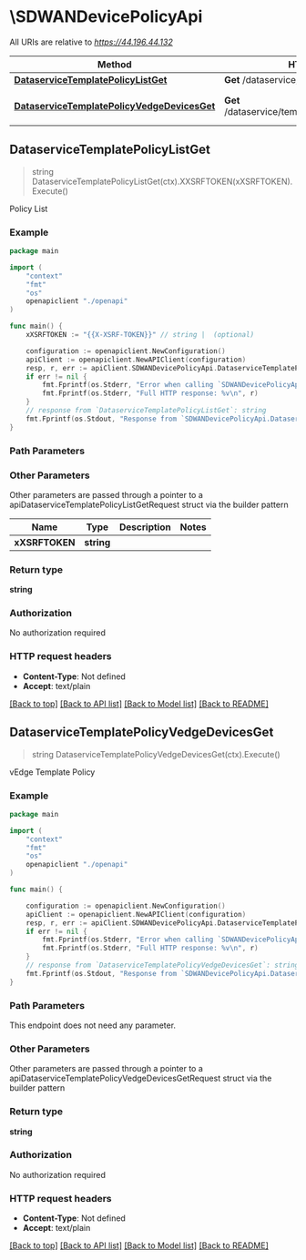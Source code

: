 # \SDWANDevicePolicyApi

All URIs are relative to *https://44.196.44.132*

Method | HTTP request | Description
------------- | ------------- | -------------
[**DataserviceTemplatePolicyListGet**](SDWANDevicePolicyApi.md#DataserviceTemplatePolicyListGet) | **Get** /dataservice/template/policy/list | Policy List
[**DataserviceTemplatePolicyVedgeDevicesGet**](SDWANDevicePolicyApi.md#DataserviceTemplatePolicyVedgeDevicesGet) | **Get** /dataservice/template/policy/vedge/devices | vEdge Template Policy



## DataserviceTemplatePolicyListGet

> string DataserviceTemplatePolicyListGet(ctx).XXSRFTOKEN(xXSRFTOKEN).Execute()

Policy List

### Example

```go
package main

import (
    "context"
    "fmt"
    "os"
    openapiclient "./openapi"
)

func main() {
    xXSRFTOKEN := "{{X-XSRF-TOKEN}}" // string |  (optional)

    configuration := openapiclient.NewConfiguration()
    apiClient := openapiclient.NewAPIClient(configuration)
    resp, r, err := apiClient.SDWANDevicePolicyApi.DataserviceTemplatePolicyListGet(context.Background()).XXSRFTOKEN(xXSRFTOKEN).Execute()
    if err != nil {
        fmt.Fprintf(os.Stderr, "Error when calling `SDWANDevicePolicyApi.DataserviceTemplatePolicyListGet``: %v\n", err)
        fmt.Fprintf(os.Stderr, "Full HTTP response: %v\n", r)
    }
    // response from `DataserviceTemplatePolicyListGet`: string
    fmt.Fprintf(os.Stdout, "Response from `SDWANDevicePolicyApi.DataserviceTemplatePolicyListGet`: %v\n", resp)
}
```

### Path Parameters



### Other Parameters

Other parameters are passed through a pointer to a apiDataserviceTemplatePolicyListGetRequest struct via the builder pattern


Name | Type | Description  | Notes
------------- | ------------- | ------------- | -------------
 **xXSRFTOKEN** | **string** |  | 

### Return type

**string**

### Authorization

No authorization required

### HTTP request headers

- **Content-Type**: Not defined
- **Accept**: text/plain

[[Back to top]](#) [[Back to API list]](../README.md#documentation-for-api-endpoints)
[[Back to Model list]](../README.md#documentation-for-models)
[[Back to README]](../README.md)


## DataserviceTemplatePolicyVedgeDevicesGet

> string DataserviceTemplatePolicyVedgeDevicesGet(ctx).Execute()

vEdge Template Policy

### Example

```go
package main

import (
    "context"
    "fmt"
    "os"
    openapiclient "./openapi"
)

func main() {

    configuration := openapiclient.NewConfiguration()
    apiClient := openapiclient.NewAPIClient(configuration)
    resp, r, err := apiClient.SDWANDevicePolicyApi.DataserviceTemplatePolicyVedgeDevicesGet(context.Background()).Execute()
    if err != nil {
        fmt.Fprintf(os.Stderr, "Error when calling `SDWANDevicePolicyApi.DataserviceTemplatePolicyVedgeDevicesGet``: %v\n", err)
        fmt.Fprintf(os.Stderr, "Full HTTP response: %v\n", r)
    }
    // response from `DataserviceTemplatePolicyVedgeDevicesGet`: string
    fmt.Fprintf(os.Stdout, "Response from `SDWANDevicePolicyApi.DataserviceTemplatePolicyVedgeDevicesGet`: %v\n", resp)
}
```

### Path Parameters

This endpoint does not need any parameter.

### Other Parameters

Other parameters are passed through a pointer to a apiDataserviceTemplatePolicyVedgeDevicesGetRequest struct via the builder pattern


### Return type

**string**

### Authorization

No authorization required

### HTTP request headers

- **Content-Type**: Not defined
- **Accept**: text/plain

[[Back to top]](#) [[Back to API list]](../README.md#documentation-for-api-endpoints)
[[Back to Model list]](../README.md#documentation-for-models)
[[Back to README]](../README.md)

